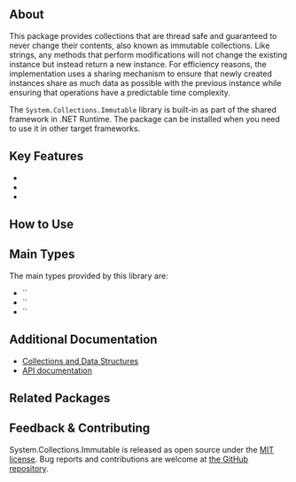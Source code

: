 ## About

<!-- A description of the package and where one can find more documentation -->

This package provides collections that are thread safe and guaranteed to never change their contents, also known as immutable collections. Like strings, any methods that perform modifications will not change the existing instance but instead return a new instance. For efficiency reasons, the implementation uses a sharing mechanism to ensure that newly created instances share as much data as possible with the previous instance while ensuring that operations have a predictable time complexity.

The `System.Collections.Immutable` library is built-in as part of the shared framework in .NET Runtime. The package can be installed when you need to use it in other target frameworks.

## Key Features

<!-- The key features of this package -->

*
*
*

## How to Use

<!-- A compelling example on how to use this package with code, as well as any specific guidelines for when to use the package -->

## Main Types

<!-- The main types provided in this library -->

The main types provided by this library are:

* ``
* ``
* ``

## Additional Documentation

<!-- Links to further documentation -->

- [Collections and Data Structures](https://docs.microsoft.com/dotnet/standard/collections/)
- [API documentation](https://docs.microsoft.com/dotnet/api/system.collections.immutable)

## Related Packages

<!-- The related packages associated with this package -->

## Feedback & Contributing

<!-- How to provide feedback on this package and contribute to it -->

System.Collections.Immutable is released as open source under the [MIT license](https://licenses.nuget.org/MIT). Bug reports and contributions are welcome at [the GitHub repository](https://github.com/dotnet/runtime).
